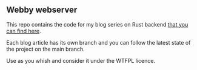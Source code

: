 ## Webby webserver

This repo contains the code for my blog series on Rust backend [that you can find here](https://www.monocursive.com/articles/an-introduction-to-web-backends-in-rust).

Each blog article has its own branch and you can follow the latest state of the project on the main branch.

Use as you whish and consider it under the WTFPL licence.
